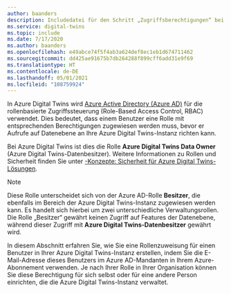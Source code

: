 ```yaml
---
author: baanders
description: Includedatei für den Schritt „Zugriffsberechtigungen“ bei der Einrichtung von Azure Digital Twins
ms.service: digital-twins
ms.topic: include
ms.date: 7/17/2020
ms.author: baanders
ms.openlocfilehash: e49abce74f5f4ab3a624def8ec1eb1d674711462
ms.sourcegitcommit: dd425ae91675b7db264288f899cff6add31e9f69
ms.translationtype: HT
ms.contentlocale: de-DE
ms.lasthandoff: 05/01/2021
ms.locfileid: "108759924"
---
```

In Azure Digital Twins wird [Azure Active Directory (Azure AD)](../articles/active-directory/fundamentals/active-directory-whatis.md) für die rollenbasierte Zugriffssteuerung (Role-Based Access Control, RBAC) verwendet. Dies bedeutet, dass einem Benutzer eine Rolle mit entsprechenden Berechtigungen zugewiesen werden muss, bevor er Aufrufe auf Datenebene an Ihre Azure Digital Twins-Instanz richten kann.

Bei Azure Digital Twins ist dies die Rolle **Azure Digital Twins Data Owner** (Azure Digital Twins-Datenbesitzer). Weitere Informationen zu Rollen und Sicherheit finden Sie unter  [-Konzepte: Sicherheit für Azure Digital Twins-Lösungen](../articles/digital-twins/concepts-security.md).

> [!NOTE]
> Diese Rolle unterscheidet sich von der Azure AD-Rolle **Besitzer**, die ebenfalls im Bereich der Azure Digital Twins-Instanz zugewiesen werden kann. Es handelt sich hierbei um zwei unterschiedliche Verwaltungsrollen. Die Rolle „Besitzer“ gewährt keinen Zugriff auf Features der Datenebene, während dieser Zugriff mit **Azure Digital Twins-Datenbesitzer** gewährt wird.

In diesem Abschnitt erfahren Sie, wie Sie eine Rollenzuweisung für einen Benutzer in Ihrer Azure Digital Twins-Instanz erstellen, indem Sie die E-Mail-Adresse dieses Benutzers im Azure AD-Mandanten in Ihrem Azure-Abonnement verwenden. Je nach Ihrer Rolle in Ihrer Organisation können Sie diese Berechtigung für sich selbst oder für eine andere Person einrichten, die die Azure Digital Twins-Instanz verwaltet.